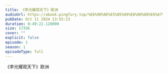 ```yaml
---
title: 《李光耀观天下》欧洲
audioUrl: https://abook.pingfury.top/%E6%9D%8E%E5%85%89%E8%80%80%E8%A7%82%E5%A4%A9%E4%B8%8B-%E6%AC%A7%E6%B4%B2-o89idz8t.mp3
pubDate: Oct 11 2024 13:55:13
duration: 0:49:22.128000
size: 17356
cover: ""
explicit: false
episode: 1
season: 1
episodeType: full
---
```

《李光耀观天下》欧洲